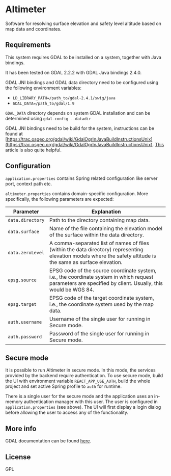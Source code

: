 # Altimeter

Software for resolving surface elevation and safety level altitude based on map data and coordinates.

## Requirements

This system requires GDAL to be installed on a system, together with Java bindings.

It has been tested on GDAL 2.2.2 with GDAL Java bindings 2.4.0.

GDAL JNI bindings and GDAL data directory need to be configured using the following environment variables:

* `LD_LIBRARY_PATH=/path_to/gdal-2.4.1/swig/java`
* `GDAL_DATA=/path_to/gdal/1.9`

`GDAL_DATA` directory depends on system GDAL installation and can be determined using
`gdal-config --datadir`

GDAL JNI bindings need to be build for the system, instructions can be found at [https://trac.osgeo.org/gdal/wiki/GdalOgrInJavaBuildInstructionsUnix](https://trac.osgeo.org/gdal/wiki/GdalOgrInJavaBuildInstructionsUnix).
[This](http://geoexamples.blogspot.com/2012/05/running-gdal-java.html) article is also quite helpful.

## Configuration

`application.properties` contains Spring related configuration like server port, context path etc.

`altimeter.properties` contains domain-specific configuration. More specifically, the following parameters are expected:

| Parameter | Explanation |
| --------- | ----------- |
| `data.directory` | Path to the directory containing map data. |
| `data.surface` | Name of the file containing the elevation model of the surface within the data directory. |
| `data.zeroLevel` | A comma-separated list of names of files (within the data directory) representing elevation models where the safety altitude is the same as surface elevation. |
| `epsg.source` | EPSG code of the source coordinate system, i.e., the coordinate system in which request parameters are specified by client. Usually, this would be WGS 84. |
| `epsg.target` | EPSG code of the target coordinate system, i.e., the coordinate system used by the map data. |
| `auth.username` | Username of the single user for running in Secure mode. |
| `auth.password` | Password of the single user for running in Secure mode. |

## Secure mode

It is possible to run Altimeter in secure mode. In this mode, the services provided by the backend require authentication.
To use secure mode, build the UI with environment variable `REACT_APP_USE_AUTH`, build the whole project and set active Spring profile to `auth` for runtime.

There is a single user for the secure mode and the application uses an in-memory authentication manager with this user. The user is configured
in `application.properties` (see above). The UI will first display a login dialog before allowing the user to access any of the functionality.

## More info

GDAL documentation can be found [here](https://gdal.org/java/index.html?overview-summary.html).

## License

GPL
